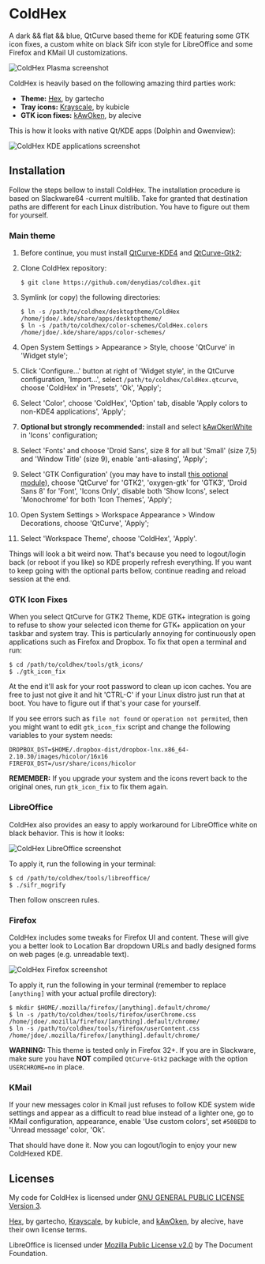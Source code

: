 # ColdHex

A dark && flat && blue, QtCurve based theme for KDE featuring some GTK icon fixes, a custom white on black Sifr icon style for LibreOffice and some Firefox and KMail UI customizations.

![ColdHex Plasma screenshot](https://raw.githubusercontent.com/denydias/coldhex/master/screenshots/1-plasma.png)

ColdHex is heavily based on the following amazing third parties work:

* **Theme:** [Hex](http://garthecho.deviantart.com/art/Hex-439924084), by gartecho
* **Tray icons:** [Krayscale](http://kde-look.org/content/show.php/?content=133300), by kubicle
* **GTK icon fixes:** [kAwOken](http://alecive.deviantart.com/art/kAwOken-244166779), by alecive

This is how it looks with native Qt/KDE apps (Dolphin and Gwenview):

![ColdHex KDE applications screenshot](https://raw.githubusercontent.com/denydias/coldhex/master/screenshots/2-plasma_apps.png)

## Installation

Follow the steps bellow to install ColdHex. The installation procedure is based on Slackware64 -current multilib. Take for granted that destination paths are different for each Linux distribution. You have to figure out them for yourself.

### Main theme

1. Before continue, you must install [QtCurve-KDE4](http://slackbuilds.org/repository/14.1/desktop/QtCurve-KDE4/) and [QtCurve-Gtk2](http://slackbuilds.org/repository/14.1/desktop/QtCurve-Gtk2/);

2. Clone ColdHex repository:

    ```ShellSession
    $ git clone https://github.com/denydias/coldhex.git
    ```

3. Symlink (or copy) the following directories:

    ```ShellSession
    $ ln -s /path/to/coldhex/desktoptheme/ColdHex /home/jdoe/.kde/share/apps/desktoptheme/
    $ ln -s /path/to/coldhex/color-schemes/ColdHex.colors /home/jdoe/.kde/share/apps/color-schemes/
    ```

4. Open System Settings > Appearance > Style, choose 'QtCurve' in 'Widget style';

5. Click 'Configure...' button at right of 'Widget style', in the QtCurve configuration, 'Import...', select `/path/to/coldhex/ColdHex.qtcurve`, choose 'ColdHex' in 'Presets', 'Ok', 'Apply';

6. Select 'Color', choose 'ColdHex', 'Option' tab, disable 'Apply colors to non-KDE4 applications', 'Apply';

7. **Optional but strongly recommended:** install and select [kAwOkenWhite](http://alecive.deviantart.com/art/kAwOken-244166779) in 'Icons' configuration;

8. Select 'Fonts' and choose 'Droid Sans', size 8 for all but 'Small' (size 7,5) and 'Window Title' (size 9), enable 'anti-aliasing', 'Apply';

9. Select 'GTK Configuration' (you may have to install [this optional module](http://slackbuilds.org/repository/14.1/desktop/kde-gtk-config/)), choose 'QtCurve' for 'GTK2', 'oxygen-gtk' for 'GTK3', 'Droid Sans 8' for 'Font', 'Icons Only', disable both 'Show Icons', select 'Monochrome' for both 'Icon Themes', 'Apply';

10. Open System Settings > Workspace Appearance > Window Decorations, choose 'QtCurve', 'Apply';

11. Select 'Workspace Theme', choose 'ColdHex', 'Apply'.

Things will look a bit weird now. That's because you need to logout/login back (or reboot if you like) so KDE properly refresh everything. If you want to keep going with the optional parts bellow, continue reading and reload session at the end.

### GTK Icon Fixes

When you select QtCurve for GTK2 Theme, KDE GTK+ integration is going to refuse to show your selected icon theme for GTK+ application on your taskbar and system tray. This is particularly annoying for continuously open applications such as Firefox and Dropbox. To fix that open a terminal and run:

```ShellSession
$ cd /path/to/coldhex/tools/gtk_icons/
$ ./gtk_icon_fix
```

At the end it'll ask for your root password to clean up icon caches. You are free to just not give it and hit 'CTRL-C' if your Linux distro just run that at boot. You have to figure out if that's your case for yourself.

If you see errors such as `file not found` or `operation not permited`, then you might want to edit `gtk_icon_fix` script and change the following variables to your system needs:

```ShellSession
DROPBOX_DST=$HOME/.dropbox-dist/dropbox-lnx.x86_64-2.10.30/images/hicolor/16x16
FIREFOX_DST=/usr/share/icons/hicolor
```

**REMEMBER:** If you upgrade your system and the icons revert back to the original ones, run `gtk_icon_fix` to fix them again.

### LibreOffice

ColdHex also provides an easy to apply workaround for LibreOffice white on black behavior. This is how it looks:

![ColdHex LibreOffice screenshot](https://raw.githubusercontent.com/denydias/coldhex/master/screenshots/3-gtk_libreoffice.png)

To apply it, run the following in your terminal:

```ShellSession
$ cd /path/to/coldhex/tools/libreoffice/
$ ./sifr_mogrify
```

Then follow onscreen rules.

### Firefox

ColdHex includes some tweaks for Firefox UI and content. These will give you a better look to Location Bar dropdown URLs and badly designed forms on web pages (e.g. unreadable text).

![ColdHex Firefox screenshot](https://raw.githubusercontent.com/denydias/coldhex/master/screenshots/4-gtk_firefox.png)

To apply it, run the following in your terminal (remember to replace `[anything]` with your actual profile directory):

```ShellSession
$ mkdir $HOME/.mozilla/firefox/[anything].default/chrome/
$ ln -s /path/to/coldhex/tools/firefox/userChrome.css /home/jdoe/.mozilla/firefox/[anything].default/chrome/
$ ln -s /path/to/coldhex/tools/firefox/userContent.css /home/jdoe/.mozilla/firefox/[anything].default/chrome/
```

**WARNING:**
This theme is tested only in Firefox 32+. If you are in Slackware, make sure you have **NOT** compiled `QtCurve-Gtk2` package with the option `USERCHROME=no` in place.

### KMail

If your new messages color in Kmail just refuses to follow KDE system wide settings and appear as a difficult to read blue instead of a lighter one, go to KMail configuration, appearance, enable 'Use custom colors', set `#508ED8` to 'Unread message' color, 'Ok'.

That should have done it. Now you can logout/login to enjoy your new ColdHexed KDE.

## Licenses

My code for ColdHex is licensed under [GNU GENERAL PUBLIC LICENSE Version 3](http://www.gnu.org/licenses/gpl-3.0.txt).

[Hex](http://garthecho.deviantart.com/art/Hex-439924084), by gartecho, [Krayscale](http://kde-look.org/content/show.php/?content=133300), by kubicle, and [kAwOken](http://alecive.deviantart.com/art/kAwOken-244166779), by alecive, have their own license terms.

LibreOffice is licensed under [Mozilla Public License v2.0](http://www.libreoffice.org/download/license/) by
The Document Foundation.
